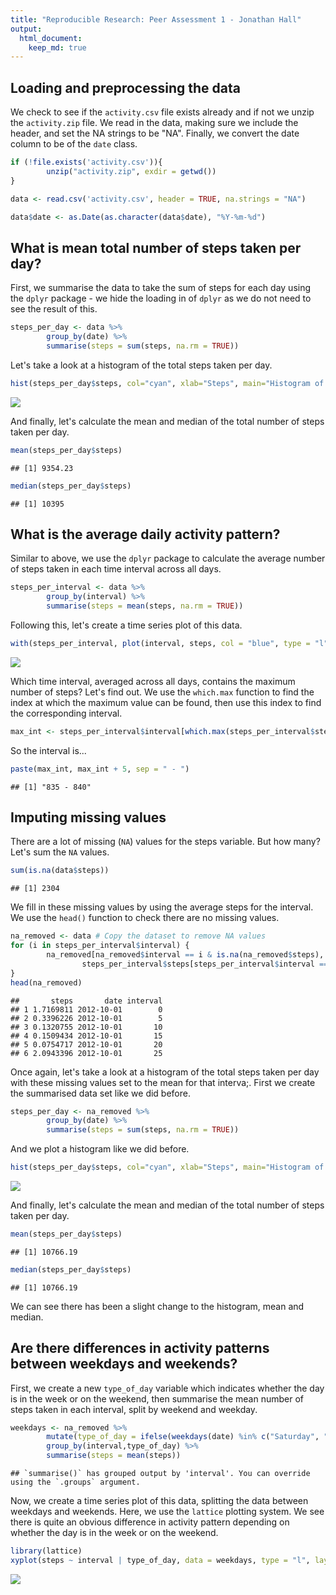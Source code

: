 ```yaml
---
title: "Reproducible Research: Peer Assessment 1 - Jonathan Hall"
output: 
  html_document:
    keep_md: true
---
```



## Loading and preprocessing the data

We check to see if the `activity.csv` file exists already and if not we unzip the `activity.zip` file. We read in the data, making sure we include the header, and set the NA strings to be "NA". Finally, we convert the date column to be of the `date` class.


```r
if (!file.exists('activity.csv')){
        unzip("activity.zip", exdir = getwd())
}

data <- read.csv('activity.csv', header = TRUE, na.strings = "NA")

data$date <- as.Date(as.character(data$date), "%Y-%m-%d")
```


## What is mean total number of steps taken per day?

First, we summarise the data to take the sum of steps for each day using the `dplyr` package - we hide the loading in of `dplyr` as we do not need to see the result of this.





```r
steps_per_day <- data %>%
        group_by(date) %>%
        summarise(steps = sum(steps, na.rm = TRUE))
```

Let's take a look at a histogram of the total steps taken per day.


```r
hist(steps_per_day$steps, col="cyan", xlab="Steps", main="Histogram of Steps Per Day")
```

![](PA1_template_files/figure-html/unnamed-chunk-1-1.png)<!-- -->

And finally, let's calculate the mean and median of the total number of steps taken per day.


```r
mean(steps_per_day$steps)
```

```
## [1] 9354.23
```

```r
median(steps_per_day$steps)
```

```
## [1] 10395
```


## What is the average daily activity pattern?

Similar to above, we use the `dplyr` package to calculate the average number of steps taken in each time interval across all days.


```r
steps_per_interval <- data %>%
        group_by(interval) %>%
        summarise(steps = mean(steps, na.rm = TRUE))
```

Following this, let's create a time series plot of this data.


```r
with(steps_per_interval, plot(interval, steps, col = "blue", type = "l", xlab = "Interval", ylab= "Steps", main = "Time Series of mean steps taken over the course of a day"))
```

![](PA1_template_files/figure-html/unnamed-chunk-3-1.png)<!-- -->

Which time interval, averaged across all days, contains the maximum number of steps? Let's find out. We use the `which.max` function to find the index at which the maximum value can be found, then use this index to find the corresponding interval.


```r
max_int <- steps_per_interval$interval[which.max(steps_per_interval$steps)]
```

So the interval is...


```r
paste(max_int, max_int + 5, sep = " - ")
```

```
## [1] "835 - 840"
```


## Imputing missing values

There are a lot of missing (`NA`) values for the steps variable. But how many? Let's sum the `NA` values.


```r
sum(is.na(data$steps))
```

```
## [1] 2304
```

We fill in these missing values by using the average steps for the interval. We use the `head()` function to check there are no missing values.


```r
na_removed <- data # Copy the dataset to remove NA values
for (i in steps_per_interval$interval) {
        na_removed[na_removed$interval == i & is.na(na_removed$steps), ]$steps <- 
                steps_per_interval$steps[steps_per_interval$interval == i]
}
head(na_removed)
```

```
##       steps       date interval
## 1 1.7169811 2012-10-01        0
## 2 0.3396226 2012-10-01        5
## 3 0.1320755 2012-10-01       10
## 4 0.1509434 2012-10-01       15
## 5 0.0754717 2012-10-01       20
## 6 2.0943396 2012-10-01       25
```

Once again, let's take a look at a histogram of the total steps taken per day with these missing values set to the mean for that interva;. First we create the summarised data set like we did before.


```r
steps_per_day <- na_removed %>%
        group_by(date) %>%
        summarise(steps = sum(steps, na.rm = TRUE))
```

And we plot a histogram like we did before.


```r
hist(steps_per_day$steps, col="cyan", xlab="Steps", main="Histogram of Steps Per Day with missing values imputed")
```

![](PA1_template_files/figure-html/unnamed-chunk-8-1.png)<!-- -->

And finally, let's calculate the mean and median of the total number of steps taken per day.


```r
mean(steps_per_day$steps)
```

```
## [1] 10766.19
```

```r
median(steps_per_day$steps)
```

```
## [1] 10766.19
```

We can see there has been a slight change to the histogram, mean and median.

## Are there differences in activity patterns between weekdays and weekends?

First, we create a new `type_of_day` variable which indicates whether the day is in the week or on the weekend, then summarise the mean number of steps taken in each interval, split by weekend and weekday.


```r
weekdays <- na_removed %>%
        mutate(type_of_day = ifelse(weekdays(date) %in% c("Saturday", "Sunday"), "Weekend", "Weekday")) %>%
        group_by(interval,type_of_day) %>%
        summarise(steps = mean(steps))
```

```
## `summarise()` has grouped output by 'interval'. You can override using the `.groups` argument.
```

Now, we create a time series plot of this data, splitting the data between weekdays and weekends. Here, we use the `lattice` plotting system. We see there is quite an obvious difference in activity pattern depending on whether the day is in the week or on the weekend.


```r
library(lattice)
xyplot(steps ~ interval | type_of_day, data = weekdays, type = "l", layout=c(1,2))
```

![](PA1_template_files/figure-html/unnamed-chunk-11-1.png)<!-- -->
